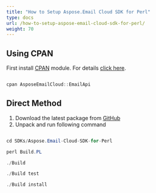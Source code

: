 ```yaml
---
title: "How to Setup Aspose.Email Cloud SDK for Perl"
type: docs
url: /how-to-setup-aspose-email-cloud-sdk-for-perl/
weight: 70
---
```


## **Using CPAN**
First install [CPAN](https://metacpan.org/release/AsposeEmailCloud-EmailApi) module. For details [click here](http://www.cpan.org/modules/INSTALL.html).

```java

cpan AsposeEmailCloud::EmailApi

```
## **Direct Method**
1. Download the latest package from [GitHub](https://github.com/aspose-email/Aspose.Email-for-Cloud/archive/master.zip)
2. Unpack and run following command

```java

cd SDKs/Aspose.Email-Cloud-SDK-for-Perl

perl Build.PL

./Build

./Build test

./Build install

```
